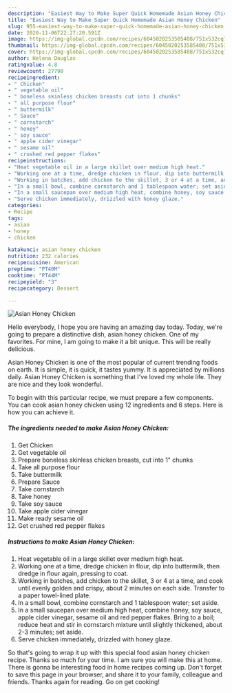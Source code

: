 ```yaml
---
description: "Easiest Way to Make Super Quick Homemade Asian Honey Chicken"
title: "Easiest Way to Make Super Quick Homemade Asian Honey Chicken"
slug: 955-easiest-way-to-make-super-quick-homemade-asian-honey-chicken
date: 2020-11-06T22:27:20.591Z
image: https://img-global.cpcdn.com/recipes/6045020253585408/751x532cq70/asian-honey-chicken-recipe-main-photo.jpg
thumbnail: https://img-global.cpcdn.com/recipes/6045020253585408/751x532cq70/asian-honey-chicken-recipe-main-photo.jpg
cover: https://img-global.cpcdn.com/recipes/6045020253585408/751x532cq70/asian-honey-chicken-recipe-main-photo.jpg
author: Helena Douglas
ratingvalue: 4.8
reviewcount: 27790
recipeingredient:
- " Chicken"
- " vegetable oil"
- " boneless skinless chicken breasts cut into 1 chunks"
- " all purpose flour"
- " buttermilk"
- " Sauce"
- " cornstarch"
- " honey"
- " soy sauce"
- " apple cider vinegar"
- " sesame oil"
- " crushed red pepper flakes"
recipeinstructions:
- "Heat vegetable oil in a large skillet over medium high heat."
- "Working one at a time, dredge chicken in flour, dip into buttermilk, then dredge in flour again, pressing to coat."
- "Working in batches, add chicken to the skillet, 3 or 4 at a time, and cook until evenly golden and crispy, about 2 minutes on each side. Transfer to a paper towel-lined plate."
- "In a small bowl, combine cornstarch and 1 tablespoon water; set aside."
- "In a small saucepan over medium high heat, combine honey, soy sauce, apple cider vinegar, sesame oil and red pepper flakes. Bring to a boil; reduce heat and stir in cornstarch mixture until slightly thickened, about 2-3 minutes; set aside."
- "Serve chicken immediately, drizzled with honey glaze."
categories:
- Recipe
tags:
- asian
- honey
- chicken

katakunci: asian honey chicken 
nutrition: 232 calories
recipecuisine: American
preptime: "PT40M"
cooktime: "PT44M"
recipeyield: "3"
recipecategory: Dessert

---
```



![Asian Honey Chicken](https://img-global.cpcdn.com/recipes/6045020253585408/751x532cq70/asian-honey-chicken-recipe-main-photo.jpg)

Hello everybody, I hope you are having an amazing day today. Today, we're going to prepare a distinctive dish, asian honey chicken. One of my favorites. For mine, I am going to make it a bit unique. This will be really delicious.

Asian Honey Chicken is one of the most popular of current trending foods on earth. It is simple, it is quick, it tastes yummy. It is appreciated by millions daily. Asian Honey Chicken is something that I've loved my whole life. They are nice and they look wonderful.




To begin with this particular recipe, we must prepare a few components. You can cook asian honey chicken using 12 ingredients and 6 steps. Here is how you can achieve it.

<!--inarticleads1-->

##### The ingredients needed to make Asian Honey Chicken:

1. Get  Chicken
1. Get  vegetable oil
1. Prepare  boneless skinless chicken breasts, cut into 1&#34; chunks
1. Take  all purpose flour
1. Take  buttermilk
1. Prepare  Sauce
1. Take  cornstarch
1. Take  honey
1. Take  soy sauce
1. Take  apple cider vinegar
1. Make ready  sesame oil
1. Get  crushed red pepper flakes




<!--inarticleads2-->

##### Instructions to make Asian Honey Chicken:

1. Heat vegetable oil in a large skillet over medium high heat.
1. Working one at a time, dredge chicken in flour, dip into buttermilk, then dredge in flour again, pressing to coat.
1. Working in batches, add chicken to the skillet, 3 or 4 at a time, and cook until evenly golden and crispy, about 2 minutes on each side. Transfer to a paper towel-lined plate.
1. In a small bowl, combine cornstarch and 1 tablespoon water; set aside.
1. In a small saucepan over medium high heat, combine honey, soy sauce, apple cider vinegar, sesame oil and red pepper flakes. Bring to a boil; reduce heat and stir in cornstarch mixture until slightly thickened, about 2-3 minutes; set aside.
1. Serve chicken immediately, drizzled with honey glaze.




So that's going to wrap it up with this special food asian honey chicken recipe. Thanks so much for your time. I am sure you will make this at home. There is gonna be interesting food in home recipes coming up. Don't forget to save this page in your browser, and share it to your family, colleague and friends. Thanks again for reading. Go on get cooking!
